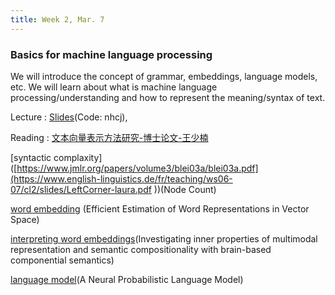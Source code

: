 ```yaml
---
title: Week 2, Mar. 7
---
```


### Basics for machine language processing

We will introduce the concept of grammar, embeddings, language models, etc. We will learn about what is machine language processing/understanding and how to represent the meaning/syntax of text.

Lecture
: [Slides](https://pan.baidu.com/s/12BMWGm4NqGNLCA5e9YQNxw)(Code: nhcj), 

Reading
:
[文本向量表示方法研究-博士论文-王少楠](http://ir.ia.ac.cn/handle/173211/20955?mode=full&submit_simple=Show+full+item+record)

[syntactic complaxity]([https://www.jmlr.org/papers/volume3/blei03a/blei03a.pdf](https://www.english-linguistics.de/fr/teaching/ws06-07/cl2/slides/LeftCorner-laura.pdf
))(Node Count)

[word embedding](https://arxiv.org/abs/1301.3781)
(Efficient Estimation of Word Representations in Vector Space)

[interpreting word embeddings](https://ojs.aaai.org/index.php/AAAI/article/view/12032)(Investigating inner properties of multimodal representation and semantic compositionality with brain-based componential semantics)

[language model](https://www.jmlr.org/papers/volume3/bengio03a/bengio03a.pdf)(A Neural Probabilistic Language Model)

